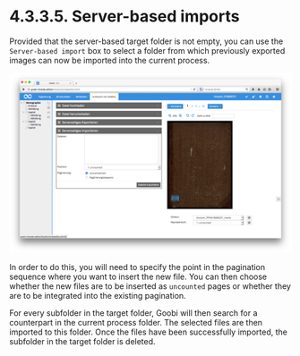 # 4.3.3.5. Server-based imports

Provided that the server-based target folder is not empty, you can use the `Server-based import` box to select a folder from which previously exported images can now be imported into the current process.

![Server-based file import](../../../../.gitbook/assets/57-4d.png)

In order to do this, you will need to specify the point in the pagination sequence where you want to insert the new file. You can then choose whether the new files are to be inserted as `uncounted` pages or whether they are to be integrated into the existing pagination.

For every subfolder in the target folder, Goobi will then search for a counterpart in the current process folder. The selected files are then imported to this folder. Once the files have been successfully imported, the subfolder in the target folder is deleted.

